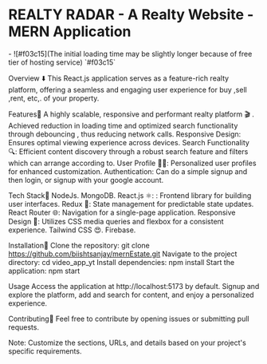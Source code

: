 <h1>REALTY RADAR - A Realty Website - MERN Application</h1>
- ![#f03c15](The initial loading time may be slightly longer because of  free tier of hosting service) `#f03c15`

Overview ⬇️
This React.js application serves as a feature-rich realty platform, offering a seamless and engaging user experience for buy ,sell ,rent, etc,. of your property.

Features🚀
A highly scalable, responsive and performant realty platform  🎬 .
Achieved reduction in loading time and optimized search functionality through debouncing , thus reducing network calls.
Responsive Design: Ensures optimal viewing experience across devices.
Search Functionality  🔍: Efficient content discovery through a robust search feature and filters which can arrange according to.
User Profile 🧑‍💼: Personalized user profiles for enhanced customization.
Authentication: Can do a simple signup and then login, or signup with your google account.

Tech Stack🧨
NodeJs.
MongoDB.
React.js ⚛️: : Frontend library for building user interfaces.
Redux 🔄: State management for predictable state updates.
React Router 🌐: Navigation for a single-page application.
Responsive Design 📏: Utilizes CSS media queries and flexbox for a consistent experience.
Tailwind CSS 😍.
Firebase.

Installation🥸
Clone the repository: git clone https://github.com/biishtsanjay/mernEstate.git
Navigate to the project directory: cd video_app_yt
Install dependencies: npm install
Start the application: npm start

Usage
Access the application at http://localhost:5173 by default.
Signup and explore the platform, add and search for content, and enjoy a personalized experience.

Contributing🫡
Feel free to contribute by opening issues or submitting pull requests.

Note: Customize the sections, URLs, and details based on your project's specific requirements.
